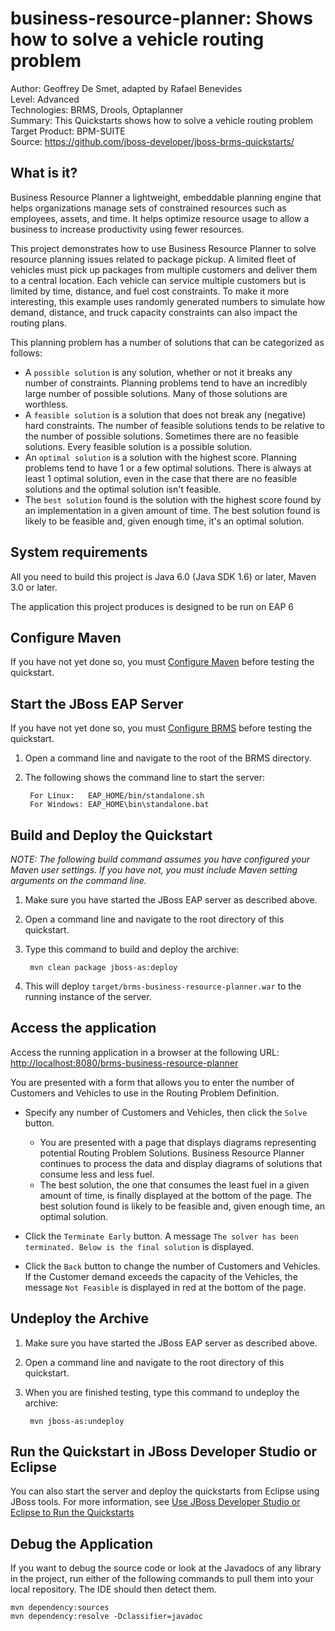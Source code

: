 business-resource-planner: Shows how to solve a vehicle routing problem
=======================================================================
Author: Geoffrey De Smet, adapted by Rafael Benevides   
Level: Advanced  
Technologies: BRMS, Drools, Optaplanner  
Summary: This Quickstarts shows how to solve a vehicle routing problem  
Target Product: BPM-SUITE  
Source: <https://github.com/jboss-developer/jboss-brms-quickstarts/>  


What is it?
-----------

Business Resource Planner a lightweight, embeddable planning engine that helps organizations manage sets of constrained resources such as employees, assets, and time. It helps optimize resource usage to allow a business to increase productivity using fewer resources.

This project demonstrates how to use Business Resource Planner to solve resource planning issues related to package pickup. A limited fleet of vehicles must pick up packages from multiple customers and deliver them to a central location. Each vehicle can service multiple customers but is limited by time, distance, and fuel cost constraints. To make it more interesting, this example uses randomly generated numbers to simulate how demand, distance, and truck capacity constraints can also impact the routing plans.

This planning problem has a number of solutions that can be categorized as follows:

* A `possible solution` is any solution, whether or not it breaks any number of constraints. Planning problems tend to have an incredibly large number of possible solutions. Many of those solutions are worthless.
* A `feasible solution` is a solution that does not break any (negative) hard constraints. The number of feasible solutions tends to be relative to the number of possible solutions. Sometimes there are no feasible solutions. Every feasible solution is a possible solution.
* An `optimal solution` is a solution with the highest score. Planning problems tend to have 1 or a few optimal solutions. There is always at least 1 optimal solution, even in the case that there are no feasible solutions and the optimal solution isn't feasible.
* The `best solution` found is the solution with the highest score found by an implementation in a given amount of time. The best solution found is likely to be feasible and, given enough time, it's an optimal solution.


System requirements
-------------------

All you need to build this project is Java 6.0 (Java SDK 1.6) or later, Maven 3.0 or later.

The application this project produces is designed to be run on EAP 6

 
Configure Maven
---------------

If you have not yet done so, you must [Configure Maven](../README.md#configure-maven) before testing the quickstart.


Start the JBoss EAP Server
-------------------------

If you have not yet done so, you must [Configure BRMS](../README.md#configure-brms) before testing the quickstart.

1. Open a command line and navigate to the root of the BRMS directory.
2. The following shows the command line to start the server:

        For Linux:   EAP_HOME/bin/standalone.sh
        For Windows: EAP_HOME\bin\standalone.bat


Build and Deploy the Quickstart
-------------------------------

_NOTE: The following build command assumes you have configured your Maven user settings. If you have not, you must include Maven setting arguments on the command line._

1. Make sure you have started the JBoss EAP server as described above.
2. Open a command line and navigate to the root directory of this quickstart.
3. Type this command to build and deploy the archive:

        mvn clean package jboss-as:deploy

4. This will deploy `target/brms-business-resource-planner.war`  to the running instance of the server.
 

Access the application 
---------------------

Access the running application in a browser at the following URL:  <http://localhost:8080/brms-business-resource-planner>

You are presented with a form that allows you to enter the number of Customers and Vehicles to use in the Routing Problem Definition.

- Specify any number of Customers and Vehicles, then click the `Solve` button.

    * You are presented with a page that displays diagrams representing potential Routing Problem Solutions. Business Resource Planner continues to process the data and display diagrams of solutions that consume less and less fuel.
    * The best solution, the one that consumes the least fuel in a given amount of time, is finally displayed at the bottom of the page. The best solution found is likely to be feasible and, given enough time, an optimal solution.

- Click the `Terminate Early` button. A message `The solver has been terminated. Below is the final solution` is displayed.

- Click the `Back` button to change the number of Customers and Vehicles. If the Customer demand exceeds the capacity of the Vehicles, the message `Not Feasible` is displayed in red at the bottom of the page.


Undeploy the Archive
--------------------

1. Make sure you have started the JBoss EAP server as described above.
2. Open a command line and navigate to the root directory of this quickstart.
3. When you are finished testing, type this command to undeploy the archive:

        mvn jboss-as:undeploy

Run the Quickstart in JBoss Developer Studio or Eclipse
-------------------------------------

You can also start the server and deploy the quickstarts from Eclipse using JBoss tools. For more information, see [Use JBoss Developer Studio or Eclipse to Run the Quickstarts](../README.md#use-jboss-developer-studio-or-eclipse-to-run-the-quickstarts) 

Debug the Application
------------------------------------

If you want to debug the source code or look at the Javadocs of any library in the project, run either of the following commands to pull them into your local repository. The IDE should then detect them.

    mvn dependency:sources
    mvn dependency:resolve -Dclassifier=javadoc



